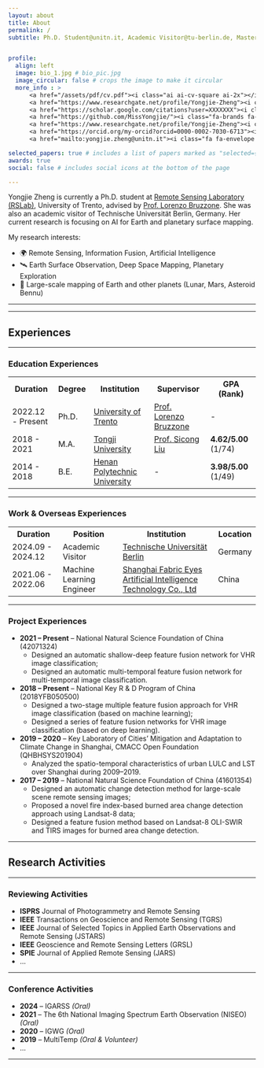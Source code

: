```yaml
---
layout: about
title: About
permalink: /
subtitle: Ph.D. Student@unitn.it, Academic Visitor@tu-berlin.de, Master@tongji.edu.cn


profile:
  align: left
  image: bio_1.jpg # bio_pic.jpg
  image_circular: false # crops the image to make it circular
  more_info : >
      <a href="/assets/pdf/cv.pdf"><i class="ai ai-cv-square ai-2x"></i></a>
      <a href="https://www.researchgate.net/profile/Yongjie-Zheng"><i class="fa-brands fa-linkedin fa-2x"></i></a>
      <a href="https://scholar.google.com/citations?user=XXXXXXX"><i class="ai ai-google-scholar-square ai-2x"></i></a>
      <a href="https://github.com/MissYongjie/"><i class="fa-brands fa-square-github fa-2x"></i></a>
      <a href="https://www.researchgate.net/profile/Yongjie-Zheng"><i class="ai ai-researchgate-square ai-2x"></i></a>
      <a href="https://orcid.org/my-orcid?orcid=0000-0002-7030-6713"><i class="ai ai-orcid-square ai-2x"></i></a>
      <a href="mailto:yongjie.zheng@unitn.it"><i class="fa fa-envelope fa-2x"></i></a>

selected_papers: true # includes a list of papers marked as "selected={true}"
awards: true
social: false # includes social icons at the bottom of the page

---
```

Yongjie Zheng is currently a Ph.D. student at [Remote Sensing Laboratory (RSLab)](https://rslab.disi.unitn.it/), University of Trento, advised by  [Prof. Lorenzo Bruzzone](https://rslab.disi.unitn.it/people/#LorenzoBruzzone). She was also an academic visitor of Technische Universität Berlin, Germany. Her current research is focusing on AI for Earth and planetary surface mapping.

My research interests:
<ul>
  <li>🌍 Remote Sensing, Information Fusion, Artificial Intelligence</li>
  <li>🛰️ Earth Surface Observation, Deep Space Mapping, Planetary Exploration</li>
  <li>📡 Large-scale mapping of Earth and other planets (Lunar, Mars, Asteroid Bennu)</li>
</ul>

---

---
## Experiences

---
### Education Experiences
<table style="width:100%; font-size:16px;">
  <tr>
    <th>Duration</th>
    <th>Degree</th>
    <th>Institution</th>
    <th>Supervisor</th>
    <th>GPA (Rank)</th>
  </tr>
  <tr>
    <td>2022.12 - Present</td>
    <td>Ph.D.</td>
    <td><a href="https://www.unitn.it/">University of Trento</a></td>
    <td><a href="https://rslab.disi.unitn.it/people/#LorenzoBruzzone">Prof. Lorenzo Bruzzone</a></td>
    <td>-</td>
  </tr>
  <tr>
    <td>2018 - 2021</td>
    <td>M.A.</td>
    <td><a href="https://www.tongji.edu.cn/">Tongji University</a></td>
    <td><a href="https://scholar.google.com/citations?user=SicongLiu">Prof. Sicong Liu</a></td>
    <td><b>4.62/5.00</b> (1/74)</td>
  </tr>
  <tr>
    <td>2014 - 2018</td>
    <td>B.E.</td>
    <td><a href="https://www.hpu.edu.cn/">Henan Polytechnic University</a></td>
    <td>-</td>
    <td><b>3.98/5.00</b> (1/49)</td>
  </tr>
</table>

---
### Work & Overseas Experiences
<table style="width:100%; font-size:16px;">
  <tr>
    <th>Duration</th>
    <th>Position</th>
    <th>Institution</th>
    <th>Location</th>
  </tr>
  <tr>
    <td>2024.09 - 2024.12</td>
    <td>Academic Visitor</td>
    <td><a href="https://www.tu-berlin.de/">Technische Universität Berlin</a></td>
    <td>Germany</td>
  </tr>
  <tr>
    <td>2021.06 - 2022.06</td>
    <td>Machine Learning Engineer</td>
    <td><a href="https://www.fabric-eyes.com/">Shanghai Fabric Eyes Artificial Intelligence Technology Co., Ltd</a></td>
    <td>China</td>
  </tr>
</table>

---
### Project Experiences 
- **2021 – Present** – National Natural Science Foundation of China (42071324)
  - Designed an automatic shallow-deep feature fusion network for VHR image classification;
  - Designed an automatic multi-temporal feature fusion network for multi-temporal image classification.
- **2018 – Present** – National Key R & D Program of China (2018YFB050500)
  - Designed a two-stage multiple feature fusion approach for VHR image classification (based on machine learning);
  - Designed a series of feature fusion networks for VHR image classification (based on deep learning).
- **2019 – 2020** – Key Laboratory of Cities’ Mitigation and Adaptation to Climate Change in Shanghai, CMACC Open Foundation (QHBHSYS201904)
  - Analyzed the spatio-temporal characteristics of urban LULC and LST over Shanghai during 2009–2019.
- **2017 – 2019** – National Natural Science Foundation of China (41601354)
  - Designed an automatic change detection method for large-scale scene remote sensing images;
  - Proposed a novel fire index-based burned area change detection approach using Landsat-8 data;
  - Designed a feature fusion method based on Landsat-8 OLI-SWIR and TIRS images for burned area change detection.

---
## Research Activities  

---
### Reviewing Activities  
- **ISPRS** Journal of Photogrammetry and Remote Sensing
- **IEEE** Transactions on Geoscience and Remote Sensing (TGRS)
- **IEEE** Journal of Selected Topics in Applied Earth Observations and Remote Sensing (JSTARS)
- **IEEE** Geoscience and Remote Sensing Letters (GRSL)
- **SPIE** Journal of Applied Remote Sensing (JARS)
- ...

---
### Conference Activities  
- **2024** – IGARSS _(Oral)_  
- **2021** – The 6th National Imaging Spectrum Earth Observation (NISEO) _(Oral)_  
- **2020** – IGWG _(Oral)_  
- **2019** – MultiTemp _(Oral & Volunteer)_
- ...

---


